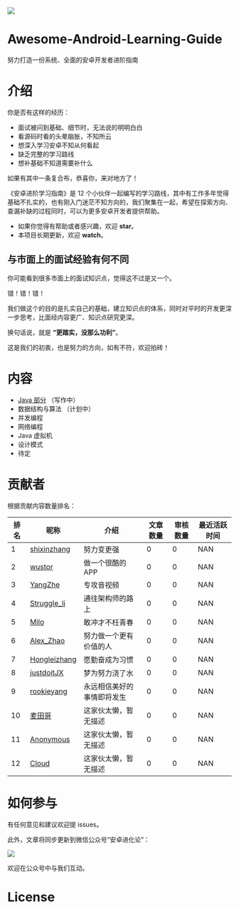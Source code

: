 
![](https://avatars3.githubusercontent.com/u/32798425?s=400&u=e2ad1a5a21fc71ff2f8511866395beca599656f9&v=4)

# Awesome-Android-Learning-Guide

努力打造一份系统、全面的安卓开发者进阶指南

# 介绍

你是否有这样的经历：

- 面试被问到基础、细节时，无法说的明明白白
- 看源码时看的头晕脑胀，不知所云
- 想深入学习安卓不知从何看起
- 缺乏完整的学习路线
- 想补基础不知道需要补什么

如果有其中一条复合布，恭喜你，来对地方了！

《安卓进阶学习指南》是 12 个小伙伴一起编写的学习路线，其中有工作多年觉得基础不扎实的，也有刚入门迷茫不知方向的，我们聚集在一起，希望在探索方向、查漏补缺的过程同时，可以为更多安卓开发者提供帮助。


- 如果你觉得有帮助或者感兴趣，欢迎 **star**。
- 本项目长期更新，欢迎 **watch**。


## 与市面上的面试经验有何不同

你可能看到很多市面上的面试知识点，觉得这不过是又一个。

错！错！错！

我们做这个的目的是扎实自己的基础，建立知识点的体系，同时对平时的开发更深一步思考，比面经内容更广、知识点研究更深。

换句话说，就是 **“更踏实，没那么功利”**。

这是我们的初衷，也是努力的方向，如有不符，欢迎拍砖！

 
# 内容


- [Java 部分](java/README.md) （写作中）
- 数据结构与算法 （计划中）
- 并发编程
- 网络编程
- Java 虚拟机
- 设计模式
- 待定

# 贡献者

根据贡献内容数量排名：


| 排名 | 昵称 | 介绍 |文章数量 | 审核数量 | 最近活跃时间 |
| --- | --- | --- | --- |--- | --- |
| 1 | [shixinzhang](https://github.com/shixinzhang) | 努力变更强 | 0 | 0 | NAN |
| 2 | [wustor](https://github.com/wustor) | 做一个很酷的APP | 0 | 0 | NAN |
| 3 | [YangZhe](https://github.com/StudyLifeTime) | 专攻音视频 | 0 | 0 | NAN |
| 4 | [Struggle_li](https://github.com/LiPingStruggle) | 通往架构师的路上 | 0 | 0 | NAN |
| 5 | [Milo](https://github.com/hzmeibi) | 敢冲才不枉青春 | 0 | 0 | NAN |
| 6 | [Alex_Zhao](https://github.com/zgh0711)| 努力做一个更有价值的人 | 0 | 0 | NAN |
| 7 | [Hongleizhang](https://github.com/RayCourant)| 愿勤奋成为习惯 | 0 | 0 | NAN |
| 8 | [justdoitJX](https://github.com/justdoitJX) | 梦为努力浇了水 | 0 | 0 | NAN |
| 9 | [rookieyang](https://github.com/firstdream10) | 永远相信美好的事情即将发生 | 0 | 0 | NAN |
| 10 | [麦田哥](https://github.com/wheat7)| 这家伙太懒，暂无描述  | 0 | 0 | NAN |
| 11 | [Anonymous](https://github.com/diamondlin2016) |  这家伙太懒，暂无描述| 0 | 0 | NAN |
| 12 | [Cloud]() | 这家伙太懒，暂无描述 | 0 | 0 | NAN |


# 如何参与

有任何意见和建议欢迎提 issues。

此外，文章将同步更新到微信公众号“安卓进化论”：

![](http://img.blog.csdn.net/20160923012706321) 

欢迎在公众号中与我们互动。

# License

